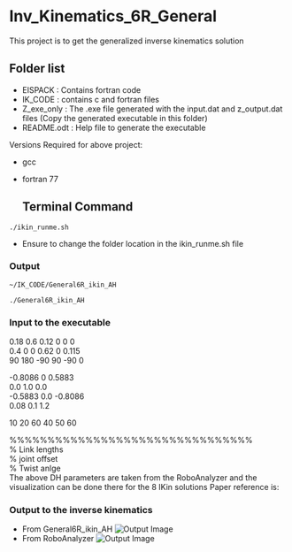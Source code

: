 # Inv_Kinematics_6R_General
This project is to get the generalized inverse kinematics solution

## Folder list
  * EISPACK : Contains fortran code
  * IK_CODE : contains c and fortran files
  * Z_exe_only : The .exe file generated with the input.dat and z_output.dat files (Copy the generated executable in this folder)
  * README.odt : Help file to generate the executable

Versions Required for above project:
* gcc
* fortran 77

  ## Terminal Command
```
./ikin_runme.sh
```
   * Ensure to change the folder location in the ikin_runme.sh file

  ### Output
    ~/IK_CODE/General6R_ikin_AH
```
./General6R_ikin_AH
```

### Input to the executable
0.18 0.6 0.12 0 0 0  <br />
0.4 0 0 0.62 0 0.115   <br />
90 180 -90 90 -90 0  <br />

-0.8086   0  0.5883  <br />
0.0   1.0   0.0  <br />
-0.5883   0.0   -0.8086  <br />
0.08   0.1   1.2  <br />

10 20 60 40 50 60  <br />


%%%%%%%%%%%%%%%%%%%%%%%%%%%%%%%%  <br />
% Link lengths  <br />
% joint offset  <br />
% Twist anlge  <br />
The above DH parameters are taken from the RoboAnalyzer  and the visualization can be done there for the 8 IKin solutions
Paper reference is: <br />

### Output to the inverse kinematics
* From General6R_ikin_AH
![Output Image](https://github.com/aamirhayat/Inv_Kinematics_6R_General/blob/master/output1.png)
* From RoboAnalyzer
![Output Image](https://github.com/aamirhayat/Inv_Kinematics_6R_General/blob/master/image_RA_Ikin.JPG)

